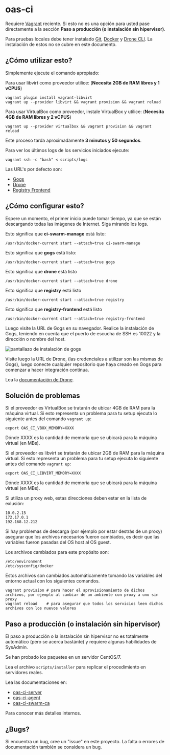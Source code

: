 # oas-ci

Requiere [Vagrant](http://www.vagrantup.com/) reciente. Si esto no es una opción para usted pase directamente a la sección **Paso a producción (o instalación sin hipervisor)**.

Para pruebas locales debe tener instalado [Git](https://git-scm.com/), [Docker](https://www.docker.com/) y [Drone CLI](http://readme.drone.io/devs/cli/). La instalación de estos no se cubre en este documento.

## ¿Cómo utilizar esto?

Simplemente ejecute el comando apropiado:

Para usar libvirt como proveedor utilice: (**Necesita 2GB de RAM libres y 1 vCPUS**)

```
vagrant plugin install vagrant-libvirt
vagrant up --provider libvirt && vagrant provision && vagrant reload
```

Para usar VirtualBox como proveedor, instale VirtualBox y utilice: (**Necesita 4GB de RAM libres y 2 vCPUS**)

```
vagrant up --provider virtualbox && vagrant provision && vagrant reload
```

Este proceso tarda aproximadamente **3 minutos y 50 segundos**.

Para ver los últimos logs de los servicios iniciados ejecute:

```
vagrant ssh -c "bash" < scripts/logs
```

Las URL's por defecto son:

- [Gogs](http://192.168.12.212:3000/)
- [Drone](http://192.168.12.212:8000/)
- [Registry Frontend](http://192.168.12.212:8080/)

## ¿Cómo configurar esto?

Espere un momento, el primer inicio puede tomar tiempo, ya que se están descargando todas las imágenes de Internet. Siga mirando los logs.

Esto significa que **ci-swarm-manage** está listo:

```
/usr/bin/docker-current start --attach=true ci-swarm-manage
```

Esto significa que **gogs** está listo:

```
/usr/bin/docker-current start --attach=true gogs
```

Esto significa que **drone** está listo

```
/usr/bin/docker-current start --attach=true drone
```

Esto significa que **registry** está listo

```
/usr/bin/docker-current start --attach=true registry
```

Esto significa que **registry-frontend** está listo

```
/usr/bin/docker-current start --attach=true registry-frontend
```

Luego visite la URL de Gogs en su navegador. Realice la instalación de Gogs, teniendo en cuenta que el puerto de escucha de SSH es 10022 y la dirección o nombre del host.

![pantallazo de instalación de gogs](http://i.imgur.com/5d8lsSP.png)

Visite luego la URL de Drone, (las credenciales a utilizar son las mismas de Gogs), luego conecte cualquier repositorio que haya creado en Gogs para comenzar a hacer integración contínua.

Lea la [documentación de Drone](http://readme.drone.io/).

## Solución de problemas

Si el proveedor es VirtualBox se tratarán de ubicar 4GB de RAM para la máquina virtual. Si esto representa un problema para tu setup ejecuta lo siguiente antes del comando `vagrant up`:

```
export OAS_CI_VBOX_MEMORY=XXXX
```

Dónde XXXX es la cantidad de memoria que se ubicará para la máquina virtual (en MBs).

Si el proveedor es libvirt se tratarán de ubicar 2GB de RAM para la máquina virtual. Si esto representa un problema para tu setup ejecuta lo siguiente antes del comando `vagrant up`:

```
export OAS_CI_LIBVIRT_MEMORY=XXXX
```

Dónde XXXX es la cantidad de memoria que se ubicará para la máquina virtual (en MBs).

Si utiliza un proxy web, estas direcciones deben estar en la lista de exlusión:

```
10.0.2.15
172.17.0.1
192.168.12.212
```

Si hay problemas de descarga (por ejemplo por estar destrás de un proxy) asegurar que los archivos necesarios fueron cambiados, es decir que las variables fueron pasadas del OS host al OS guest.

Los archivos cambiados para este propósito son:

```
/etc/environment
/etc/sysconfig/docker
```

Estos archivos son cambiados automáticamente tomando las variables del entorno actual con los siguientes comandos.

```
vagrant provision # para hacer el aprovisionamiento de dichos archivos, por ejemplo al cambiar de un ambiente con proxy a uno sin proxy
vagrant reload    # para asegurar que todos los servicios leen dichos archivos con los nuevos valores
```

## Paso a producción (o instalación sin hipervisor)

El paso a producción o la instalación sin hipervisor no es totalmente automático (pero se acerca bastánte) y requiere algunas habilidades de SysAdmin.

Se han probado los paquetes en un servidor CentOS/7.

Lea el archivo `scripts/installer` para replicar el procedimiento en servidores reales.

Lea las documentaciones en:

  - [oas-ci-server](https://github.com/andresvia/oas-ci-server)
  - [oas-ci-agent](https://github.com/andresvia/oas-ci-agent)
  - [oas-ci-swarm-ca](https://github.com/andresvia/oas-ci-swarm-ca)

Para conocer más detalles internos.

## ¿Bugs?

Si encuentra un bug, cree un "issue" en este proyecto. La falta o errores de documentación también se considera un bug.
